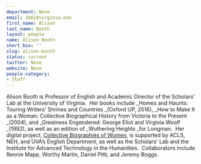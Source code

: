 ```yaml
---
department: None
email: ab6j@virginia.edu
first_name: Alison
last_name: Booth
layout: people
name: Alison Booth
short_bio: ''
slug: alison-booth
status: current
twitter: None
website: None
people-category:
- Staff
---
```


Alison Booth is Professor of English and Academic Director of the Scholars’ Lab at the University of Virginia.  Her books include _Homes and Haunts: Touring Writers’ Shrines and Countries _(Oxford UP, 2016), _How to Make It as a Woman: Collective Biographical History from Victoria to the Present _(2004), and _Greatness Engendered: George Eliot and Virginia Woolf _(1992), as well as an edition of _Wuthering Heights _for Longman.  Her digital project, [Collective Biographies of Women](http://cbw.iath.virginia.edu/cbw_db/), is supported by ACLS, NEH, and UVA’s English Department, as well as the Scholars' Lab and the Institute for Advanced Technology in the Humanities.  Collaborators include Rennie Mapp, Worthy Martin, Daniel Pitti, and Jeremy Boggs.
